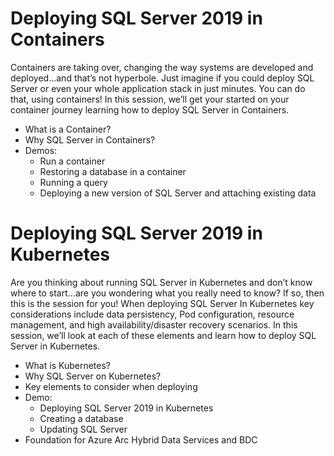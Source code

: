 # Deploying SQL Server 2019 in Containers

Containers are taking over, changing the way systems are developed and deployed…and that’s not hyperbole. Just imagine if you could deploy SQL Server or even your whole application stack in just minutes. You can do that, using containers! In this session, we’ll get your started on your container journey learning how to deploy SQL Server in Containers.

* What is a Container?
* Why SQL Server in Containers?
* Demos:
	* Run a container
	* Restoring a database in a container
	* Running a query
	* Deploying a new version of SQL Server and attaching existing data

# Deploying SQL Server 2019 in Kubernetes
Are you thinking about running SQL Server in Kubernetes and don’t know where to start…are you wondering what you really need to know? If so, then this is the session for you! When deploying SQL Server In Kubernetes key considerations include data persistency, Pod configuration, resource management, and high availability/disaster recovery scenarios. In this session, we’ll look at each of these elements and learn how to deploy SQL Server in Kubernetes.

* What is Kubernetes?
* Why SQL Server on Kubernetes?
* Key elements to consider when deploying 
* Demo:
	* Deploying SQL Server 2019 in Kubernetes
	* Creating a database
	* Updating SQL Server
* Foundation for Azure Arc Hybrid Data Services and BDC
